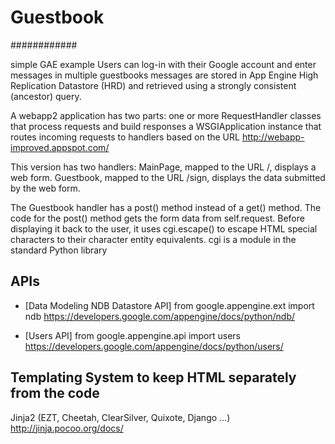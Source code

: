 # Guestbook
############

simple GAE example
Users can log-in with their Google account and enter messages in multiple guestbooks
messages are stored in App Engine High Replication Datastore (HRD) 
and retrieved using a strongly consistent (ancestor) query.

A webapp2 application has two parts:
one or more RequestHandler classes that process requests and build responses
a WSGIApplication instance that routes incoming requests to handlers based on the URL
http://webapp-improved.appspot.com/

This version has two handlers: 
MainPage, mapped to the URL /, displays a web form. 
Guestbook, mapped to the URL /sign, displays the data submitted by the web form.

The Guestbook handler has a post() method instead of a get() method. 
The code for the post() method gets the form data from self.request. 
Before displaying it back to the user, it uses cgi.escape() to escape HTML special 
characters to their character entity equivalents. cgi is a module in the standard 
Python library

## APIs
- [Data Modeling NDB Datastore API]
from google.appengine.ext import ndb
https://developers.google.com/appengine/docs/python/ndb/

- [Users API]
from google.appengine.api import users
https://developers.google.com/appengine/docs/python/users/

## Templating System to keep HTML separately from the code 
Jinja2  (EZT, Cheetah, ClearSilver, Quixote, Django ...)
http://jinja.pocoo.org/docs/